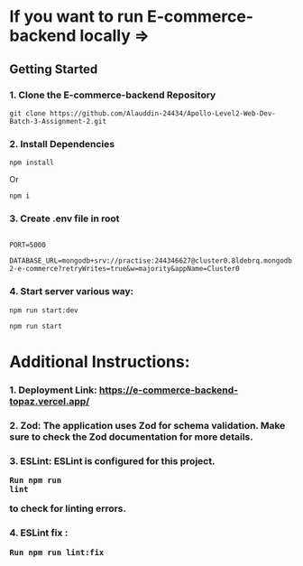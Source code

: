 # If you want to run E-commerce-backend locally =>
## Getting Started
### 1. Clone the E-commerce-backend Repository 

<pre><code>git clone https://github.com/Alauddin-24434/Apollo-Level2-Web-Dev-Batch-3-Assignment-2.git</code></pre>

### 2. Install Dependencies

<pre><code>npm install</code></pre> 
Or 
<pre><code>npm i</code></pre>

### 3. Create .env file in root 

<pre><code>
PORT=5000

DATABASE_URL=mongodb+srv://practise:244346627@cluster0.8ldebrq.mongodb.net/assignment-2-e-commerce?retryWrites=true&w=majority&appName=Cluster0</code></pre>

### 4. Start server various way:
 
<!-- 1.  ts-node-dev way  -->
<pre><code>npm run start:dev</code></pre>

<!-- 2. node way  -->
<pre><code>npm run start</code></pre>

# Additional Instructions:

### 1. Deployment Link: https://e-commerce-backend-topaz.vercel.app/

### 2. Zod: The application uses Zod for schema validation. Make sure to check the Zod documentation for more details.

### 3. ESLint: ESLint is configured for this project. <pre><code>Run npm run lint</code></pre>  to check for linting errors.

### 4. ESLint fix : <pre><code>Run npm run lint:fix</code></pre>